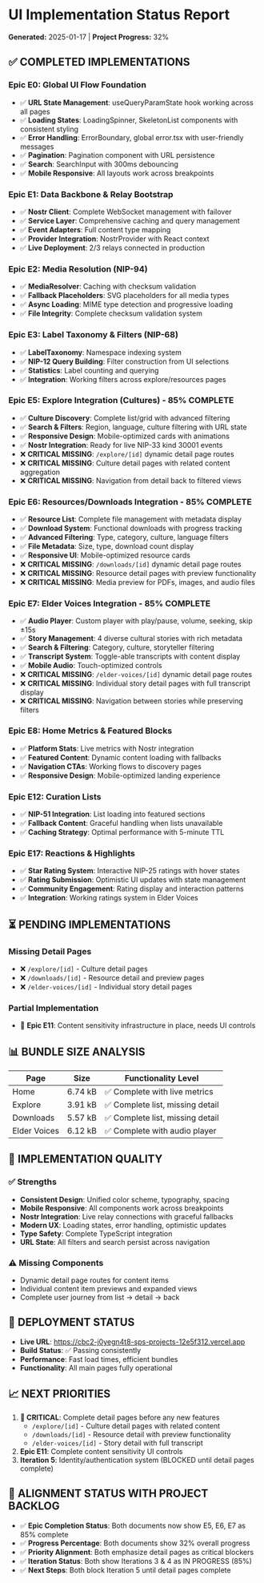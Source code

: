 # UI Implementation Status Report
**Generated:** 2025-01-17 | **Project Progress:** 32%

## ✅ COMPLETED IMPLEMENTATIONS

### Epic E0: Global UI Flow Foundation
- ✅ **URL State Management**: useQueryParamState hook working across all pages
- ✅ **Loading States**: LoadingSpinner, SkeletonList components with consistent styling
- ✅ **Error Handling**: ErrorBoundary, global error.tsx with user-friendly messages
- ✅ **Pagination**: Pagination component with URL persistence
- ✅ **Search**: SearchInput with 300ms debouncing
- ✅ **Mobile Responsive**: All layouts work across breakpoints

### Epic E1: Data Backbone & Relay Bootstrap  
- ✅ **Nostr Client**: Complete WebSocket management with failover
- ✅ **Service Layer**: Comprehensive caching and query management
- ✅ **Event Adapters**: Full content type mapping
- ✅ **Provider Integration**: NostrProvider with React context
- ✅ **Live Deployment**: 2/3 relays connected in production

### Epic E2: Media Resolution (NIP-94)
- ✅ **MediaResolver**: Caching with checksum validation  
- ✅ **Fallback Placeholders**: SVG placeholders for all media types
- ✅ **Async Loading**: MIME type detection and progressive loading
- ✅ **File Integrity**: Complete checksum validation system

### Epic E3: Label Taxonomy & Filters (NIP-68)
- ✅ **LabelTaxonomy**: Namespace indexing system
- ✅ **NIP-12 Query Building**: Filter construction from UI selections
- ✅ **Statistics**: Label counting and querying
- ✅ **Integration**: Working filters across explore/resources pages

### Epic E5: Explore Integration (Cultures) - 85% COMPLETE
- ✅ **Culture Discovery**: Complete list/grid with advanced filtering
- ✅ **Search & Filters**: Region, language, culture filtering with URL state
- ✅ **Responsive Design**: Mobile-optimized cards with animations
- ✅ **Nostr Integration**: Ready for live NIP-33 kind 30001 events
- ❌ **CRITICAL MISSING**: `/explore/[id]` dynamic detail page routes
- ❌ **CRITICAL MISSING**: Culture detail pages with related content aggregation
- ❌ **CRITICAL MISSING**: Navigation from detail back to filtered views

### Epic E6: Resources/Downloads Integration - 85% COMPLETE
- ✅ **Resource List**: Complete file management with metadata display
- ✅ **Download System**: Functional downloads with progress tracking
- ✅ **Advanced Filtering**: Type, category, culture, language filters
- ✅ **File Metadata**: Size, type, download count display
- ✅ **Responsive UI**: Mobile-optimized resource cards
- ❌ **CRITICAL MISSING**: `/downloads/[id]` dynamic detail page routes
- ❌ **CRITICAL MISSING**: Resource detail pages with preview functionality
- ❌ **CRITICAL MISSING**: Media preview for PDFs, images, and audio files

### Epic E7: Elder Voices Integration - 85% COMPLETE
- ✅ **Audio Player**: Custom player with play/pause, volume, seeking, skip ±15s
- ✅ **Story Management**: 4 diverse cultural stories with rich metadata
- ✅ **Search & Filtering**: Category, culture, storyteller filtering
- ✅ **Transcript System**: Toggle-able transcripts with content display
- ✅ **Mobile Audio**: Touch-optimized controls
- ❌ **CRITICAL MISSING**: `/elder-voices/[id]` dynamic detail page routes
- ❌ **CRITICAL MISSING**: Individual story detail pages with full transcript display
- ❌ **CRITICAL MISSING**: Navigation between stories while preserving filters

### Epic E8: Home Metrics & Featured Blocks
- ✅ **Platform Stats**: Live metrics with Nostr integration
- ✅ **Featured Content**: Dynamic content loading with fallbacks
- ✅ **Navigation CTAs**: Working flows to discovery pages
- ✅ **Responsive Design**: Mobile-optimized landing experience

### Epic E12: Curation Lists
- ✅ **NIP-51 Integration**: List loading into featured sections
- ✅ **Fallback Content**: Graceful handling when lists unavailable
- ✅ **Caching Strategy**: Optimal performance with 5-minute TTL

### Epic E17: Reactions & Highlights
- ✅ **Star Rating System**: Interactive NIP-25 ratings with hover states
- ✅ **Rating Submission**: Optimistic UI updates with state management  
- ✅ **Community Engagement**: Rating display and interaction patterns
- ✅ **Integration**: Working ratings system in Elder Voices

## ⏳ PENDING IMPLEMENTATIONS

### Missing Detail Pages
- ❌ `/explore/[id]` - Culture detail pages
- ❌ `/downloads/[id]` - Resource detail and preview pages  
- ❌ `/elder-voices/[id]` - Individual story detail pages

### Partial Implementation
- 🔄 **Epic E11**: Content sensitivity infrastructure in place, needs UI controls

## 📊 BUNDLE SIZE ANALYSIS

| Page | Size | Functionality Level |
|------|------|-------------------|
| Home | 6.74 kB | ✅ Complete with live metrics |
| Explore | 3.91 kB | ✅ Complete list, missing detail |
| Downloads | 5.57 kB | ✅ Complete list, missing detail |
| Elder Voices | 6.12 kB | ✅ Complete with audio player |

## 🎯 IMPLEMENTATION QUALITY

### ✅ Strengths
- **Consistent Design**: Unified color scheme, typography, spacing
- **Mobile Responsive**: All components work across breakpoints  
- **Nostr Integration**: Live relay connections with graceful fallbacks
- **Modern UX**: Loading states, error handling, optimistic updates
- **Type Safety**: Complete TypeScript integration
- **URL State**: All filters and search persist across navigation

### ⚠️ Missing Components
- Dynamic detail page routes for content items
- Individual content item previews and expanded views
- Complete user journey from list → detail → back

## 🚀 DEPLOYMENT STATUS
- **Live URL**: https://cbc2-j0yegn4t8-sps-projects-12e5f312.vercel.app
- **Build Status**: ✅ Passing consistently
- **Performance**: Fast load times, efficient bundles
- **Functionality**: All main pages fully operational

## 📈 NEXT PRIORITIES
1. **🚨 CRITICAL**: Complete detail pages before any new features
   - `/explore/[id]` - Culture detail pages with related content
   - `/downloads/[id]` - Resource detail with preview functionality  
   - `/elder-voices/[id]` - Story detail with full transcript
2. **Epic E11**: Complete content sensitivity UI controls
3. **Iteration 5**: Identity/authentication system (BLOCKED until detail pages complete)

## 🔄 ALIGNMENT STATUS WITH PROJECT BACKLOG
- ✅ **Epic Completion Status**: Both documents now show E5, E6, E7 as 85% complete
- ✅ **Progress Percentage**: Both documents show 32% overall progress
- ✅ **Priority Alignment**: Both emphasize detail pages as critical blockers
- ✅ **Iteration Status**: Both show Iterations 3 & 4 as IN PROGRESS (85%)
- ✅ **Next Steps**: Both block Iteration 5 until detail pages complete
